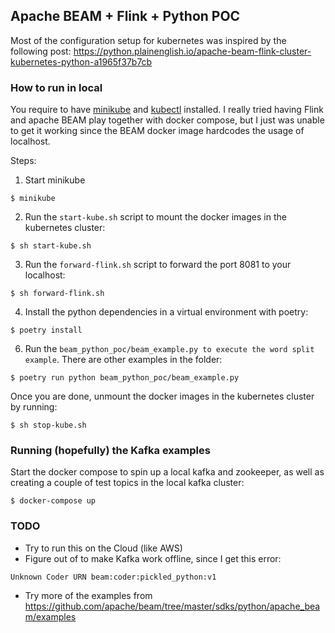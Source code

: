 ## Apache BEAM + Flink + Python POC

Most of the configuration setup for kubernetes was inspired by the following post:
https://python.plainenglish.io/apache-beam-flink-cluster-kubernetes-python-a1965f37b7cb

### How to run in local

You require to have [minikube](https://minikube.sigs.k8s.io/docs/start/) and [kubectl](https://kubernetes.io/docs/tasks/tools/) installed. I really tried having Flink and apache
BEAM play together with docker compose, but I just was unable to get it working since the
BEAM docker image hardcodes the usage of localhost.

Steps:

1. Start minikube
```
$ minikube
```

2. Run the `start-kube.sh` script to mount the docker images in the kubernetes cluster:

```
$ sh start-kube.sh
```

3. Run the `forward-flink.sh` script to forward the port 8081 to your localhost:

```
$ sh forward-flink.sh
```

4. Install the python dependencies in a virtual environment with poetry:

```
$ poetry install
```

6. Run the `beam_python_poc/beam_example.py to execute the word split example`. There are other
examples in the folder:

```
$ poetry run python beam_python_poc/beam_example.py
```

Once you are done, unmount the docker images in the kubernetes cluster by running:

```
$ sh stop-kube.sh 
```

### Running (hopefully) the Kafka examples

Start the docker compose to spin up a local kafka and zookeeper, as well as creating a couple
of test topics in the local kafka cluster:

```
$ docker-compose up
```

### TODO

* Try to run this on the Cloud (like AWS)
* Figure out of to make Kafka work offline, since I get this error:

```
Unknown Coder URN beam:coder:pickled_python:v1
```

* Try more of the examples from https://github.com/apache/beam/tree/master/sdks/python/apache_beam/examples
